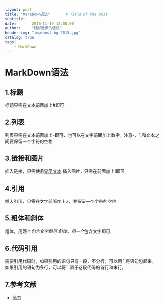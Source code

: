 ```yaml
---
layout: post
title: "MarkDown语法"       # Title of the post
subtitle:  
date:       2016-11-19 12:00:00
author:     "随机漫步的傻瓜"
header-img: "img/post-bg-2015.jpg"
catalog: true
tags:
    - MarkDown
---
```


# MarkDown语法

## 1.标题

标题只需在文本前面加上#即可

## 2.列表

列表只需在文本前面加上-即可，也可以在文字前面加上数字，注意-、1.和文本之间要保留一个字符的空格

## 3.链接和图片

插入链接，只需使用[显示文本](链接地址)
插入图片，只需在前面加上!即可

## 4.引用

插入引用，只需在文字前面加上>，要保留一个字符的空格

## 5.粗体和斜体

粗体，用两个*包含文字即可
斜体，用一个*包含文字即可
## 6.代码引用
需要引用代码时，如果引用的语句只有一段，不分行，可以用 ` 将语句包起来。
如果引用的语句为多行，可以将```置于这段代码的首行和末行。

## 7.参考文献

- [简书](http://www.jianshu.com/p/q81RER)
